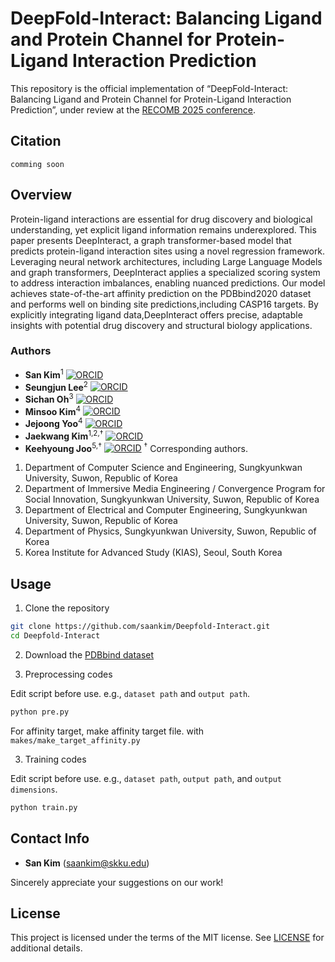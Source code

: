 # DeepFold-Interact: Balancing Ligand and Protein Channel for Protein-Ligand Interaction Prediction

This repository is the official implementation of “DeepFold-Interact: Balancing Ligand and Protein Channel for Protein-Ligand Interaction Prediction”, under review at the [RECOMB 2025 conference](https://recomb.org/recomb2025/).

## Citation
```
comming soon
```

## Overview

Protein-ligand interactions are essential for drug discovery and biological understanding, yet explicit ligand information remains underexplored. This paper presents DeepInteract, a graph transformer-based model that predicts protein-ligand interaction sites using a novel regression framework. Leveraging neural network architectures, including Large Language Models and graph transformers, DeepInteract applies a specialized scoring system to address interaction imbalances, enabling nuanced predictions. Our model achieves state-of-the-art affinity prediction on the PDBbind2020 dataset and performs well on binding site predictions,including CASP16 targets. By explicitly integrating ligand data,DeepInteract offers precise, adaptable insights with potential drug discovery and structural biology applications.

### Authors

- **San Kim**<sup>1</sup> [![ORCID](https://img.shields.io/badge/ORCID-0000--0002--7681--7987-green)](https://orcid.org/0000-0002-7681-7987)
- **Seungjun Lee**<sup>2</sup> [![ORCID](https://img.shields.io/badge/ORCID-0009--0003--9913--6871-green)](https://orcid.org/0009-0003-9913-6871)
- **Sichan Oh**<sup>3</sup> [![ORCID](https://img.shields.io/badge/ORCID-0009--0005--5232--3586-green)](https://orcid.org/0009-0005-5232-3586)
- **Minsoo Kim**<sup>4</sup> [![ORCID](https://img.shields.io/badge/ORCID-0000--0002--3961--9703-green)](https://orcid.org/0000-0002-3961-9703)
- **Jejoong Yoo**<sup>4</sup> [![ORCID](https://img.shields.io/badge/ORCID-0000--0001--7120--8464-green)](https://orcid.org/0000-0001-7120-8464)
- **Jaekwang Kim**<sup>1,2,†</sup> [![ORCID](https://img.shields.io/badge/ORCID-0000--0001--5174--0074-green)](https://orcid.org/0000-0001-5174-0074)
- **Keehyoung Joo**<sup>5,†</sup> [![ORCID](https://img.shields.io/badge/ORCID-0000--0002--4612--0927-green)](https://orcid.org/0000-0002-4612-0927)
<sup>†</sup> Corresponding authors.

1. Department of Computer Science and Engineering, Sungkyunkwan University, Suwon, Republic of Korea
2. Department of Immersive Media Engineering / Convergence Program for Social Innovation, Sungkyunkwan University, Suwon, Republic of Korea
3. Department of Electrical and Computer Engineering, Sungkyunkwan University, Suwon, Republic of Korea
4. Department of Physics, Sungkyunkwan University, Suwon, Republic of Korea
5. Korea Institute for Advanced Study (KIAS), Seoul, South Korea

## Usage
1. Clone the repository
```bash
git clone https://github.com/saankim/Deepfold-Interact.git
cd Deepfold-Interact
```

2. Download the [PDBbind dataset](https://www.pdbbind-plus.org.cn)

2. Preprocessing codes

Edit script before use. e.g., `dataset path` and `output path`.
```bash
python pre.py
```

For affinity target, make affinity target file. with `makes/make_target_affinity.py`

3. Training codes

Edit script before use. e.g., `dataset path`, `output path`, and `output dimensions`.

```bash
python train.py
```

## Contact Info

- **San Kim** (saankim@skku.edu)

Sincerely appreciate your suggestions on our work!


## License

This project is licensed under the terms of the MIT license. See [LICENSE](https://github.com/saankim/Deepfold-Interact/blob/main/LICENSE) for additional details.
